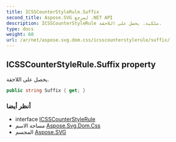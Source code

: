 ```yaml
---
title: ICSSCounterStyleRule.Suffix
second_title: Aspose.SVG لمرجع .NET API
description: ICSSCounterStyleRule ملكية. يحصل على اللاحقة.
type: docs
weight: 60
url: /ar/net/aspose.svg.dom.css/icsscounterstylerule/suffix/
---
```

## ICSSCounterStyleRule.Suffix property

يحصل على اللاحقة.

```csharp
public string Suffix { get; }
```

### أنظر أيضا

* interface [ICSSCounterStyleRule](../)
* مساحة الاسم [Aspose.Svg.Dom.Css](../../icsscounterstylerule/)
* المجسم [Aspose.SVG](../../../)


